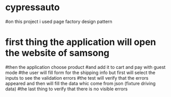 # cypressauto
#on this project i used page factory design pattern 
# first thing the application will open the website of samsong
#then the application choose product 
#and add it to cart and pay with guest mode
#the user will fill form for the shipping info but first will select the inputs to see the validation errors 
#the test will verify that the errors appeared and then will fill the data whic come from json (fixture driving data)
#the last thing to verify that there is no visible errors

